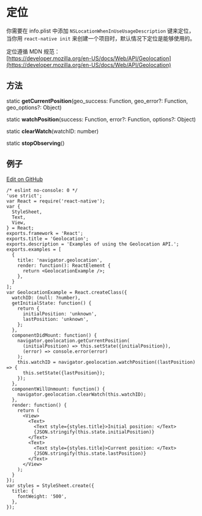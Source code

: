 # 定位 

你需要在 info.plist 中添加 `NSLocationWhenInUseUsageDescription` 键来定位，当你用 `react-native init` 来创建一个项目时，默认情况下定位是能够使用的。

定位遵循 MDN 规范：  
[https://developer.mozilla.org/en-US/docs/Web/API/Geolocation](https://developer.mozilla.org/en-US/docs/Web/API/Geolocation) 

## 方法  

static **getCurrentPosition**(geo_success: Function, geo_error?: Function, geo_options?: Object)

static **watchPosition**(success: Function, error?: Function, options?: Object)

static **clearWatch**(watchID: number)

static **stopObserving**()  

## 例子  

[Edit on GitHub](https://github.com/facebook/react-native/blob/master/Examples/UIExplorer/GeolocationExample.js)

```
/* eslint no-console: 0 */
'use strict';
var React = require('react-native');
var {
  StyleSheet,
  Text,
  View,
} = React;
exports.framework = 'React';
exports.title = 'Geolocation';
exports.description = 'Examples of using the Geolocation API.';
exports.examples = [
  {
    title: 'navigator.geolocation',
    render: function(): ReactElement {
      return <GeolocationExample />;
    },
  }
];
var GeolocationExample = React.createClass({
  watchID: (null: ?number),
  getInitialState: function() {
    return {
      initialPosition: 'unknown',
      lastPosition: 'unknown',
    };
  },
  componentDidMount: function() {
    navigator.geolocation.getCurrentPosition(
      (initialPosition) => this.setState({initialPosition}),
      (error) => console.error(error)
    );
    this.watchID = navigator.geolocation.watchPosition((lastPosition) => {
      this.setState({lastPosition});
    });
  },
  componentWillUnmount: function() {
    navigator.geolocation.clearWatch(this.watchID);
  },
  render: function() {
    return (
      <View>
        <Text>
          <Text style={styles.title}>Initial position: </Text>
          {JSON.stringify(this.state.initialPosition)}
        </Text>
        <Text>
          <Text style={styles.title}>Current position: </Text>
          {JSON.stringify(this.state.lastPosition)}
        </Text>
      </View>
    );
  }
});
var styles = StyleSheet.create({
  title: {
    fontWeight: '500',
  },
});
```
